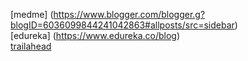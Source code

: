  
[medme] (https://www.blogger.com/blogger.g?blogID=6036099844241042863#allposts/src=sidebar)  <br>
[edureka] (https://www.edureka.co/blog) <br>
[trailahead](https://trailhead.salesforce.com/en/home) <br>
 
